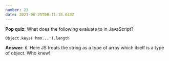 ```yaml
---
number: 23
date: 2021-06-25T00:11:18.043Z
---
```


**Pop quiz**: What does the following evaluate to in JavaScript?

```
Object.keys('hmm...').length
```

**Answer**: `6`. Here JS treats the string as a type of array which itself is a type of object. Who knew!